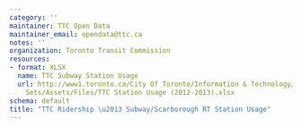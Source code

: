 ```yaml
---
category: ''
maintainer: TTC Open Data
maintainer_email: opendata@ttc.ca
notes: ''
organization: Toronto Transit Commission
resources:
- format: XLSX
  name: TTC Subway Station Usage
  url: http://www1.toronto.ca/City Of Toronto/Information & Technology/Open Data/Data
    Sets/Assets/Files/TTC Station Usage (2012-2013).xlsx
schema: default
title: "TTC Ridership \u2013 Subway/Scarborough RT Station Usage"
---
```

